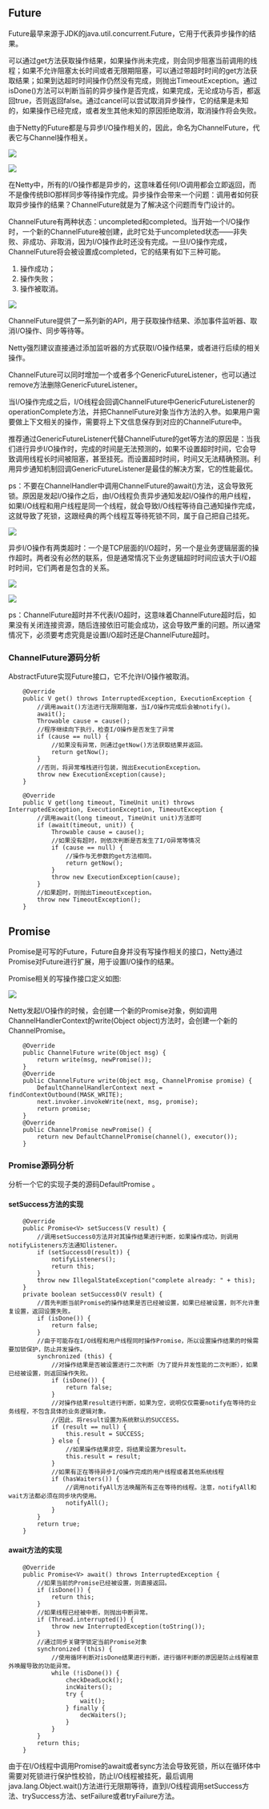 ## Future

Future最早来源于JDK的java.util.concurrent.Future，它用于代表异步操作的结果。

可以通过get方法获取操作结果，如果操作尚未完成，则会同步阻塞当前调用的线程；如果不允许阻塞太长时间或者无限期阻塞，可以通过带超时时间的get方法获取结果；如果到达超时时间操作仍然没有完成，则抛出TimeoutException。通过isDone()方法可以判断当前的异步操作是否完成，如果完成，无论成功与否，都返回true，否则返回false。通过cancel可以尝试取消异步操作，它的结果是未知的，如果操作已经完成，或者发生其他未知的原因拒绝取消，取消操作将会失败。

由于Netty的Future都是与异步I/O操作相关的，因此，命名为ChannelFuture，代表它与Channel操作相关。

![](https://ws4.sinaimg.cn/large/006tNbRwgy1fx9x0n35mxj30n10ckdh8.jpg)

![](https://ws4.sinaimg.cn/large/006tNbRwgy1fx9x669z9uj30my072aaq.jpg)

在Netty中，所有的I/O操作都是异步的，这意味着任何I/O调用都会立即返回，而不是像传统BIO那样同步等待操作完成。异步操作会带来一个问题：调用者如何获取异步操作的结果？ChannelFuture就是为了解决这个问题而专门设计的。

ChannelFuture有两种状态：uncompleted和completed。当开始一个I/O操作时，一个新的ChannelFuture被创建，此时它处于uncompleted状态——非失败、非成功、非取消，因为I/O操作此时还没有完成。一旦I/O操作完成，ChannelFuture将会被设置成completed，它的结果有如下三种可能。

1. 操作成功；
2. 操作失败；
3. 操作被取消。

 ![](https://ws3.sinaimg.cn/large/006tNbRwgy1fx9x6njic5j30j00ahwfc.jpg)

ChannelFuture提供了一系列新的API，用于获取操作结果、添加事件监听器、取消I/O操作、同步等待等。

Netty强烈建议直接通过添加监听器的方式获取I/O操作结果，或者进行后续的相关操作。

ChannelFuture可以同时增加一个或者多个GenericFutureListener，也可以通过remove方法删除GenericFutureListener。

当I/O操作完成之后，I/O线程会回调ChannelFuture中GenericFutureListener的operationComplete方法，并把ChannelFuture对象当作方法的入参。如果用户需要做上下文相关的操作，需要将上下文信息保存到对应的ChannelFuture中。

推荐通过GenericFutureListener代替ChannelFuture的get等方法的原因是：当我们进行异步I/O操作时，完成的时间是无法预测的，如果不设置超时时间，它会导致调用线程长时间被阻塞，甚至挂死。而设置超时时间，时间又无法精确预测。利用异步通知机制回调GenericFutureListener是最佳的解决方案，它的性能最优。

ps：不要在ChannelHandler中调用ChannelFuture的await()方法，这会导致死锁。原因是发起I/O操作之后，由I/O线程负责异步通知发起I/O操作的用户线程，如果I/O线程和用户线程是同一个线程，就会导致I/O线程等待自己通知操作完成，这就导致了死锁，这跟经典的两个线程互等待死锁不同，属于自己把自己挂死。

 ![](https://ws2.sinaimg.cn/large/006tNbRwgy1fx9x9xekp4j30li0ap3zd.jpg)

异步I/O操作有两类超时：一个是TCP层面的I/O超时，另一个是业务逻辑层面的操作超时。两者没有必然的联系，但是通常情况下业务逻辑超时时间应该大于I/O超时时间，它们两者是包含的关系。

![](https://ws1.sinaimg.cn/large/006tNbRwgy1fx9x9hk5z0j30kw0aimxt.jpg)



![](https://ws1.sinaimg.cn/large/006tNbRwgy1fx9x951et0j30l808bmxu.jpg)

ps：ChannelFuture超时并不代表I/O超时，这意味着ChannelFuture超时后，如果没有关闭连接资源，随后连接依旧可能会成功，这会导致严重的问题。所以通常情况下，必须要考虑究竟是设置I/O超时还是ChannelFuture超时。



### ChannelFuture源码分析

AbstractFuture实现Future接口，它不允许I/O操作被取消。

```
    @Override
    public V get() throws InterruptedException, ExecutionException {
        //调用await()方法进行无限期阻塞，当I/O操作完成后会被notify()。
        await();
        Throwable cause = cause();
        //程序继续向下执行，检查I/O操作是否发生了异常
        if (cause == null) {
            //如果没有异常，则通过getNow()方法获取结果并返回。
            return getNow();
        }
        //否则，将异常堆栈进行包装，抛出ExecutionException。
        throw new ExecutionException(cause);
    }

    @Override
    public V get(long timeout, TimeUnit unit) throws InterruptedException, ExecutionException, TimeoutException {
        //调用await(long timeout, TimeUnit unit)方法即可
        if (await(timeout, unit)) {
            Throwable cause = cause();
            //如果没有超时，则依次判断是否发生了I/O异常等情况
            if (cause == null) {
                //操作与无参数的get方法相同。
                return getNow();
            }
            throw new ExecutionException(cause);
        }
        //如果超时，则抛出TimeoutException。
        throw new TimeoutException();
    }
```

## Promise

Promise是可写的Future，Future自身并没有写操作相关的接口，Netty通过Promise对Future进行扩展，用于设置I/O操作的结果。

Promise相关的写操作接口定义如图:

![](https://ws2.sinaimg.cn/large/006tNbRwgy1fx9x76sfysj30k8094ab7.jpg)



Netty发起I/O操作的时候，会创建一个新的Promise对象，例如调用ChannelHandlerContext的write(Object object)方法时，会创建一个新的ChannelPromise。

```
    @Override
    public ChannelFuture write(Object msg) {
        return write(msg, newPromise());
    }
    @Override
    public ChannelFuture write(Object msg, ChannelPromise promise) {
        DefaultChannelHandlerContext next = findContextOutbound(MASK_WRITE);
        next.invoker.invokeWrite(next, msg, promise);
        return promise;
    }
    @Override
    public ChannelPromise newPromise() {
        return new DefaultChannelPromise(channel(), executor());
    }
```

### Promise源码分析

分析一个它的实现子类的源码DefaultPromise 。

#### setSuccess方法的实现

```
    @Override
    public Promise<V> setSuccess(V result) {
        //调用setSuccess0方法并对其操作结果进行判断，如果操作成功，则调用notifyListeners方法通知listener。
        if (setSuccess0(result)) {
            notifyListeners();
            return this;
        }
        throw new IllegalStateException("complete already: " + this);
    }
    private boolean setSuccess0(V result) {
        //首先判断当前Promise的操作结果是否已经被设置，如果已经被设置，则不允许重复设置，返回设置失败。
        if (isDone()) {
            return false;
        }
        //由于可能存在I/O线程和用户线程同时操作Promise，所以设置操作结果的时候需要加锁保护，防止并发操作。
        synchronized (this) {
            //对操作结果是否被设置进行二次判断（为了提升并发性能的二次判断），如果已经被设置，则返回操作失败。
            if (isDone()) {
                return false;
            }
            //对操作结果result进行判断，如果为空，说明仅仅需要notify在等待的业务线程，不包含具体的业务逻辑对象。
            //因此，将result设置为系统默认的SUCCESS。
            if (result == null) {
                this.result = SUCCESS;
            } else {
                //如果操作结果非空，将结果设置为result。
                this.result = result;
            }
            //如果有正在等待异步I/O操作完成的用户线程或者其他系统线程
            if (hasWaiters()) {
                //调用notifyAll方法唤醒所有正在等待的线程。注意，notifyAll和wait方法都必须在同步块内使用。
                notifyAll();
            }
        }
        return true;
    }
```

#### await方法的实现

```
    @Override
    public Promise<V> await() throws InterruptedException {
        //如果当前的Promise已经被设置，则直接返回。
        if (isDone()) {
            return this;
        }
        //如果线程已经被中断，则抛出中断异常。
        if (Thread.interrupted()) {
            throw new InterruptedException(toString());
        }
        //通过同步关键字锁定当前Promise对象
        synchronized (this) {
            //使用循环判断对isDone结果进行判断，进行循环判断的原因是防止线程被意外唤醒导致的功能异常。
            while (!isDone()) {
                checkDeadLock();
                incWaiters();
                try {
                    wait();
                } finally {
                    decWaiters();
                }
            }
        }
        return this;
    }
```

由于在I/O线程中调用Promise的await或者sync方法会导致死锁，所以在循环体中需要对死锁进行保护性校验，防止I/O线程被挂死，最后调用java.lang.Object.wait()方法进行无限期等待，直到I/O线程调用setSuccess方法、trySuccess方法、setFailure或者tryFailure方法。